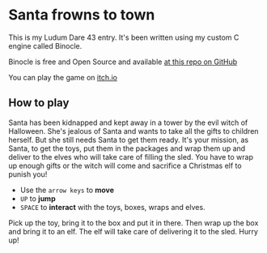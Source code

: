 # Santa frowns to town

This is my Ludum Dare 43 entry. It's been written using my custom C engine called Binocle.

Binocle is free and Open Source and available [at this repo on GitHub](https://github.com/tanis2000/binocle-c)

You can play the game on [itch.io](https://tanis.itch.io/santa-frowns-to-town)

## How to play

Santa has been kidnapped and kept away in a tower by the evil witch of Halloween. She's jealous of Santa and wants to take all the gifts to children herself.
But she still needs Santa to get them ready. It's your mission, as Santa, to get the toys, put them in the packages and wrap them up and deliver to the elves who will take care of filling the sled. You have to wrap up enough gifts or the witch will come and sacrifice a Christmas elf to punish you!

* Use the `arrow keys` to **move**
* `UP` to **jump**
* `SPACE` to **interact** with the toys, boxes, wraps and elves. 

Pick up the toy, bring it to the box and put it in there.
Then wrap up the box and bring it to an elf. The elf will take care of delivering it to the sled. Hurry up!